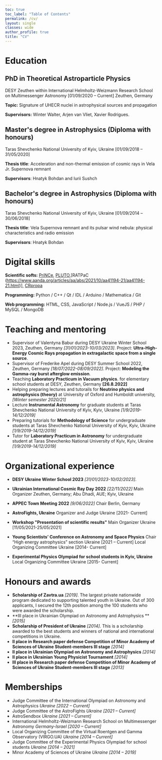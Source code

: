 ```yaml
---
toc: true
toc_label: "Table of Contents"
permalink: /cv/
layout: single
classes: wide
author_profile: true
title: "CV"
---
```


# Education

## PhD in Theoretical Astroparticle Physics
DESY Zeuthen within International Helmholtz-Weizmann Research School on Multimessenger Astronomy [01/09/2020 – Current]
Zeuthen, Germany

**Topic:** Signature of UHECR nuclei in astrophysical sources and propagation

**Supervisors:** Winter Walter, Arjen van Vliet, Xavier Rodrigues.


## Master's degree in Astrophysics (Diploma with honours)
Taras Shevchenko National University of Kyiv, Ukraine [01/09/2018 – 31/05/2020]

**Thesis title**: Acceleration and non-thermal emission of cosmic rays in Vela Jr. Supernova remnant

**Supervisors**: Hnatyk Bohdan and Iurii Sushch

## Bachelor's degree in Astrophysics (Diploma with honours)
Taras Shevchenko National University of Kyiv, Ukraine [01/09/2014 –30/06/2018]   

**Thesis title**: Vela Supernova remnant and its pulsar wind nebula: physical characteristics and radio emission

**Supervisors**: Hnatyk Bohdan


# Digital skills 
**Scientific softs:**
[PriNCe](https://github.com/joheinze/PriNCe), [PLUTO](http://plutocode.ph.unito.it/),[RATPaC (https://www.aanda.org/articles/aa/abs/2021/10/aa41194-21/aa41194-21.html)], [CRpropa](https://https://crpropa.desy.de) 

**Programming:**
Python / C++ / Qt / IDL / Arduino / Mathematica / Git

**Web programming:**
HTML, CSS, JavaScript / Node.js / VueJS / PHP / MySQL / MongoDB




# Teaching and mentoring
- Supervisor of Valentyna Babur during DESY Ukraine Winter School 2023, Zeuthen, Germany *[31/01/2023-10/03/2023]*. Project: **Ultra-High-Energy Cosmic Rays propagation in extragalactic space from a single source**.
- Supervisor of Frederike Apel during DESY Summer School 2022, Zeuthen, Germany *[18/07/2022-08/09/2022]*. Project: **Modeling the Gamma-ray burst afterglow emission**. 
- Teaching **Laboratory Practicum in Vacuum physics**. for elementary school students at DESY, Zeuthen, Germany **[26.8.2022]**
- Helping preparing lectures and tutorails for **Neutrino physics and astrophysics (theory)** at University of Oxford and Humboldt university, *[Winter semester 2020/21]*
- Lecture **Instrumental Astronomy** for graduate students at Taras Shevchenko National University of Kyiv, Kyiv, Ukraine *[1/9/2019-14/12/2019]*
- Preparing tutorials for **Methodology of Science** for undergraduate students at Taras Shevchenko National University of Kyiv, Kyiv, Ukraine *[1/9/2019-14/12/2019]*
- Tutor for **Laboratory Practicum in Astronomy** for undergraduate student at Taras Shevchenko National University of Kyiv, Kyiv, Ukraine *[1/9/2019-14/12/2019]*



# Organizational experience
- **DESY Ukraine Winter School 2023** *[31/01/2023-10/02/2023]*.  

- **Ukrainian International Cosmic Ray Day 2022** *[22/11/2022]*
Main Organizer
Zeuthen, Germany; Abu Dhadi, AUE; Kyiv, Ukraine 
- **APPEC Town Meeting 2022** *[9/06/2022]* 
Chair
Berlin, Germany 

- **AstroFights, Ukraine**
Organizer and Judge
Ukraine [2021- Current]

- **Workshop "Presentation of scientific results"**
Main Organizer
Ukraine [11/05/2021-25/05/2021]
- **Young Scientists’ Conference on Astronomy and Space Physics** 
Chair “High energy astrophysics” section
Ukraine [2021 – Current]
Local Organizing Committee 
Ukraine [2014- Current]

- **Experimental Physics Olympiad for school students in Kyiv, Ukraine**
Local Organizing Committee 
Ukraine [2015- Current]


# Honours and awards 
- **Scholarship of Zavtra.ua** *[2019]*. The largest private nationwide program dedicated to supporting talented youth in Ukraine. Out of 300 applicants, I secured the 12th position among the 100 students who were awarded the scholarship.
- **III place in Ukrainian Olympiad on Astronomy and Astrophysics ** *[2015]*
- **Scholarship of President of Ukraine** *[2014]*. This is a scholarship awarded to the best students and winners of national and international competitions in Ukraine. 
- **II place in Research paper defense Competition of Minor Academy of Sciences of Ukraine Student-members III stage** *[2014]*
- **II place in Ukrainian Olympiad on Astronomy and Astrophysics** *[2014]*
- **II place in Ukrainian Young Physicist Tournament** *[2014]*
- **III place in Research paper defense Competition of Minor Academy of Sciences of Ukraine Student-members III stage** *[2013]*


# Memberships
- Judge Committee of the International Olympiad on Astronomy and Astrophysics *Ukraine [2022 – Current]*
- Judge Committee of the AstroFights *Ukraine [2021 – Current]*
- AstroSendbox *Ukraine [2021 – Current]*
- International Helmholtz-Weizmann Research School on Multimessenger Astronomy *Germany-Israel [2020 – Current]*
- Local Organizing Committee of the Virtual Roentgen and Gamma Observatory (VIRGO.UA) *Ukraine [2014 – Current]*
- Judge Committee of the Experimental Physics Olympiad for school students *Ukraine [2014 – 2021]*
- Minor Academy of Sciences of Ukraine *Ukraine [2014 – 2019]*



